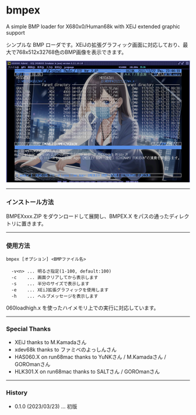 # bmpex
A simple BMP loader for X680x0/Human68k with XEiJ extended graphic support

シンプルな BMP ローダです。XEiJの拡張グラフィック画面に対応しており、最大で768x512x32768色のBMP画像を表示できます。

<img src='images/bmp_demo1.png'/>

---

### インストール方法

BMPEXxxx.ZIP をダウンロードして展開し、BMPEX.X をパスの通ったディレクトリに置きます。

---

### 使用方法

    bmpex [オプション] <BMPファイル名>

      -v<n> ... 明るさ指定(1-100, default:100)
      -c    ... 画面クリアしてから表示します
      -s    ... 半分のサイズで表示します
      -e    ... XEiJ拡張グラフィックを使用します
      -h    ... ヘルプメッセージを表示します

060loadhigh.x を使ったハイメモリ上での実行に対応しています。

---

### Special Thanks

* XEiJ thanks to M.Kamadaさん
* xdev68k thanks to ファミべのよっしんさん
* HAS060.X on run68mac thanks to YuNKさん / M.Kamadaさん / GOROmanさん
* HLK301.X on run68mac thanks to SALTさん / GOROmanさん

---

### History

* 0.1.0 (2023/03/23) ... 初版
